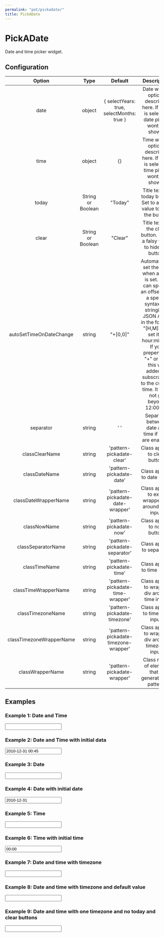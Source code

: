 ```yaml
---
permalink: "pat/pickadate/"
title: PickADate
---
```


# PickADate

Date and time picker widget.


## Configuration

| Option | Type | Default | Description |
|:-:|:-:|:-:|:-:|
| date | object | { selectYears: true, selectMonths: true } | Date widget options described here. If false is selected date picker wont be shown. |
| time | object | {} | Time widget options described here. If false is selected time picker wont be shown. |
| today | String or Boolean | "Today" | Title text for today button. Set to a falsy value to hide the button. |
| clear | String or Boolean | "Clear" | Title text for the clear button. Set to a falsy value to hide the button. |
| autoSetTimeOnDateChange | string | "+[0,0]" | Automatically set the time when a date is set. You can specify an offset with a special syntax - a stringified JSON Array in the form of "[H,M]" will set it to hour:minute. If you prepend an "+" or "-", this will added or subscracted to the current time. It does not go beyond 12:00am.
| separator | string | ' ' | Separator between date and time if both are enabled. |
| classClearName | string | 'pattern-pickadate-clear' | Class applied to clear button. |
| classDateName | string | 'pattern-pickadate-date' | Class applied to date input. |
| classDateWrapperName | string | 'pattern-pickadate-date-wrapper' | Class applied to extra wrapper div around date input. |
| classNowName | string | 'pattern-pickadate-now' | Class applied to now button. |
| classSeparatorName | string | 'pattern-pickadate-separator' | Class applied to separator. |
| classTimeName | string | 'pattern-pickadate-time' | Class applied to time input. |
| classTimeWrapperName | string | 'pattern-pickadate-time-wrapper' | Class applied to wrapper div around time input. |
| classTimezoneName | string | 'pattern-pickadate-timezone' | Class applied to timezone input. |
| classTimezoneWrapperName | string | 'pattern-pickadate-timezone-wrapper' | Class applied to wrapper div around timezone input. |
| classWrapperName | string | 'pattern-pickadate-wrapper' | Class name of element that is generated by pattern. |


## Examples

### Example 1: Date and Time

<input class="pat-pickadate"/>

### Example 2: Date and Time with initial data

<input class="pat-pickadate" value="2010-12-31 00:45" />

### Example 3: Date

<input class="pat-pickadate" data-pat-pickadate="time:false"/>

### Example 4: Date with initial date

<input class="pat-pickadate" value="2010-12-31" data-pat-pickadate="time:false"/>

### Example 5: Time

<input class="pat-pickadate" data-pat-pickadate="date:false"/>

### Example 6: Time with initial time

<input class="pat-pickadate" value="00:00" data-pat-pickadate="date:false"/>

### Example 7: Date and time with timezone

<input class="pat-pickadate" data-pat-pickadate='{"timezone": {"data": [{"id":"Europe/Berlin","text":"Europe/Berlin"},{"id":"Europe/Vienna","text":"Europe/Vienna"}]}}'/>

### Example 8: Date and time with timezone and default value

<input class="pat-pickadate" data-pat-pickadate='{"timezone": {"default": "Europe/Vienna", "data": [{"id":"Europe/Berlin","text":"Europe/Berlin"},{"id":"Europe/Vienna","text":"Europe/Vienna"}]}}'/>

### Example 9: Date and time with one timezone and no today and clear buttons

<input class="pat-pickadate" data-pat-pickadate='{"timezone": {"data": [{"id":"Europe/Berlin","text":"Europe/Berlin"}]}, "today": false, "clear": false}'/>

